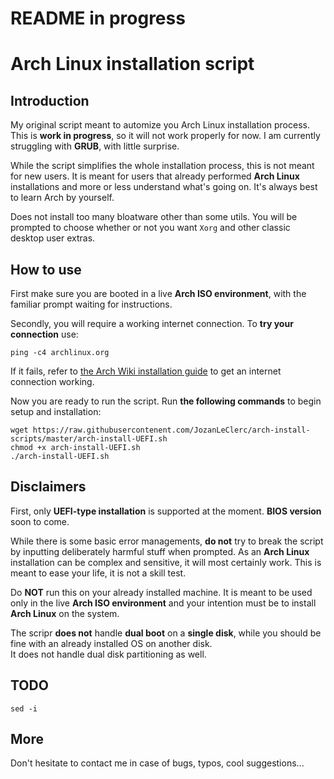 # README in progress

# Arch Linux installation script

## Introduction

My original script meant to automize you Arch Linux installation process. This is **work in progress**, so it will not work properly for now. I am currently struggling with **GRUB**, with little surprise.

While the script simplifies the whole installation process, this is not meant for new users. It is meant for users that already performed **Arch Linux** installations and more or less understand what's going on. It's always best to learn Arch by yourself.

Does not install too many bloatware other than some utils. You will be prompted to choose whether or not you want `Xorg` and other classic desktop user extras.

## How to use

First make sure you are booted in a live **Arch ISO environment**, with the familiar prompt waiting for instructions.

Secondly, you will require a working internet connection. To **try your connection** use:

```shell
ping -c4 archlinux.org
```

If it fails, refer to [the Arch Wiki installation guide](https://wiki.archlinux.org/index.php/Installation_guide#Connect_to_the_internet) to get an internet connection working.

Now you are ready to run the script. Run **the following commands** to begin setup and installation:

```shell
wget https://raw.githubusercontenent.com/JozanLeClerc/arch-install-scripts/master/arch-install-UEFI.sh
chmod +x arch-install-UEFI.sh
./arch-install-UEFI.sh
```

## Disclaimers

First, only **UEFI-type installation** is supported at the moment. **BIOS version** soon to come.

While there is some basic error managements, **do not** try to break the script by inputting deliberately harmful stuff when prompted. As an **Arch Linux** installation can be complex and sensitive, it will most certainly work. This is meant to ease your life, it is not a skill test.

Do **NOT** run this on your already installed machine. It is meant to be used only in the live **Arch ISO environment** and your intention must be to install **Arch Linux** on the system.

The scripr **does not** handle **dual boot** on a **single disk**, while you should be fine with an already installed OS on another disk.  
It does not handle dual disk partitioning as well.

## TODO

`sed -i`

## More

Don't hesitate to contact me in case of bugs, typos, cool suggestions...